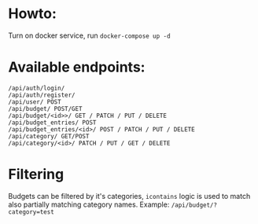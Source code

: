 # Howto:
Turn on docker service, run `docker-compose up -d`
# Available endpoints:

```
/api/auth/login/
/api/auth/register/
/api/user/ POST
/api/budget/ POST/GET
/api/budget/<id>>/ GET / PATCH / PUT / DELETE
/api/budget_entries/ POST
/api/budget_entries/<id>/ POST / PATCH / PUT / DELETE
/api/category/ GET/POST
/api/category/<id>/ PATCH / PUT / GET / DELETE
```
# Filtering
Budgets can be filtered by it's categories, `icontains` logic is used to match also partially matching category names. Example: `/api/budget/?category=test`
